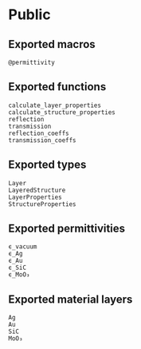 # Public

## Exported macros
```@docs
@permittivity
```

## Exported functions
```@docs
calculate_layer_properties
calculate_structure_properties
reflection
transmission
reflection_coeffs
transmission_coeffs
```

## Exported types
```@docs
Layer
LayeredStructure
LayerProperties
StructureProperties
```

## Exported permittivities
```@docs
ϵ_vacuum
ϵ_Ag
ϵ_Au
ϵ_SiC
ϵ_MoO₃
```

## Exported material layers
```@docs
Ag
Au
SiC
MoO₃
```
